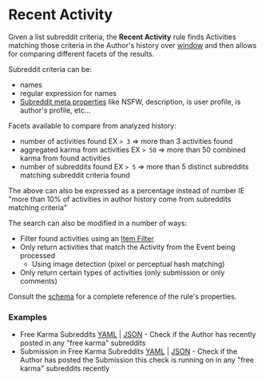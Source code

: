 # Recent Activity

Given a list subreddit criteria, the **Recent Activity** rule finds Activities matching those criteria in the Author's history over [window](#activities-window) and then allows for comparing different facets of the results.

Subreddit criteria can be:

* names
* regular expression for names
* [Subreddit meta properties](https://json-schema.app/view/%23/%23%2Fdefinitions%2FSubmissionCheckJson/%23%2Fdefinitions%2FRecentActivityRuleJSONConfig/%23%2Fdefinitions%2FActivityThreshold/%23%2Fdefinitions%2FSubredditState?url=https%3A%2F%2Fraw.githubusercontent.com%2FFoxxMD%2Freddit-context-bot%2Fmaster%2Fsrc%2FSchema%2FApp.json) like NSFW, description, is user profile, is author's profile, etc...

Facets available to compare from analyzed history:

* number of activities found EX `> 3` => more than 3 activities found
* aggregated karma from activities EX `> 50` => more than 50 combined karma from found activities
* number of subreddits found EX `> 5` => more than 5 distinct subreddits matching subreddit criteria found

The above can also be expressed as a percentage instead of number IE "more than 10% of activities in author history come from subreddits matching criteria"

The search can also be modified in a number of ways:

* Filter found activities using an [Item Filter](#item)
* Only return activities that match the Activity from the Event being processed
    * Using image detection (pixel or perceptual hash matching)
* Only return certain types of activities (only submission or only comments)

Consult the [schema](https://json-schema.app/view/%23%2Fdefinitions%2FRecentActivityRuleJSONConfig?url=https%3A%2F%2Fraw.githubusercontent.com%2FFoxxMD%2Fcontext-mod%2Fmaster%2Fsrc%2FSchema%2FApp.json) for a complete reference of the rule's properties.

### Examples

* Free Karma Subreddits [YAML](/docs/subreddit/components/recentActivity/freeKarma.yaml) | [JSON](/docs/subreddit/components/recentActivity/freeKarma.json5) - Check if the Author has recently posted in any "free karma" subreddits
* Submission in Free Karma Subreddits [YAML](/docs/subreddit/components/recentActivity/freeKarmaOnSubmission.yaml) | [JSON](/docs/subreddit/components/recentActivity/freeKarmaOnSubmission.json5) - Check if the Author has posted the Submission this check is running on in any "free karma" subreddits recently
